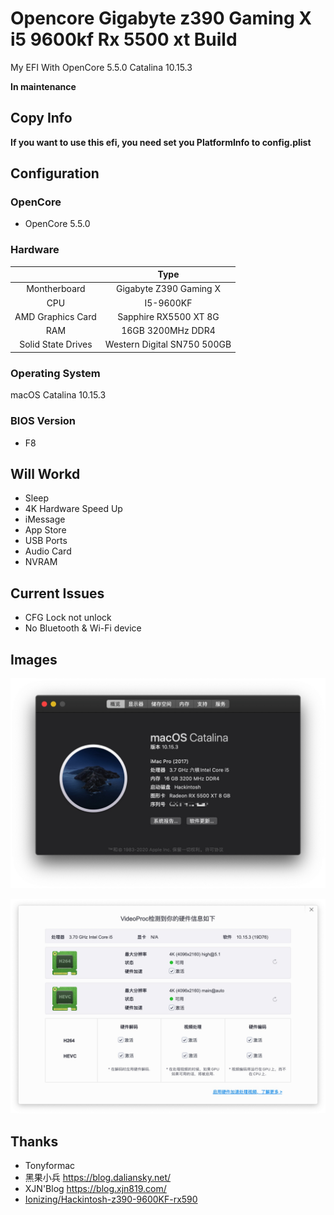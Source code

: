 # Opencore Gigabyte z390 Gaming X i5 9600kf Rx 5500 xt Build

My EFI With OpenCore 5.5.0 Catalina 10.15.3

**In maintenance**

## Copy Info

**If you want to use this efi, you need set you PlatformInfo to config.plist**

## Configuration

### OpenCore

- OpenCore 5.5.0

### Hardware

|                    |            Type             |
| :----------------: | :-------------------------: |
|    Montherboard    |   Gigabyte Z390 Gaming X    |
|        CPU         |          I5-9600KF          |
| AMD Graphics Card  |    Sapphire RX5500 XT 8G    |
|        RAM         |      16GB 3200MHz DDR4      |
| Solid State Drives | Western Digital SN750 500GB |

### Operating System

macOS Catalina 10.15.3

### BIOS Version

- F8

## Will Workd

- Sleep
- 4K Hardware Speed Up
- iMessage
- App Store
- USB Ports
- Audio Card
- NVRAM

## Current Issues

- CFG Lock not unlock
- No Bluetooth & Wi-Fi device

## Images

![](/img/Xnip2020-02-04_16-16-37.jpg)

![](/img/Xnip2020-02-04_16-15-20.jpg)

## Thanks

- Tonyformac
- 黑果小兵 https://blog.daliansky.net/
- XJN'Blog https://blog.xjn819.com/
- [Ionizing/Hackintosh-z390-9600KF-rx590](https://github.com/Ionizing/Hackintosh-z390-9600KF-rx590)
